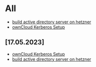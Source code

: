 # All
* [build active directory server on hetzner](https://github.com/GeraldLeikam/tutorials/blob/master/guides/windows_server_2022/build_active_directory_on_hetzner.md)
* [ownCloud Kerberos Setup](https://github.com/GeraldLeikam/tutorials/blob/master/guides/owncloud_kerberos_setup.md)


## [17.05.2023]
* [ownCloud Kerberos Setup]
* [build active directory server on hetzner](https://github.com/GeraldLeikam/tutorials/blob/master/guides/windows_server_2022/build_active_directory_on_hetzner.md)

[ownCloud Kerberos Setup]: https://github.com/GeraldLeikam/tutorials/blob/master/guides/owncloud_kerberos_setup.md